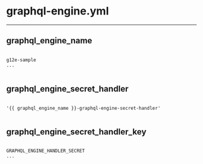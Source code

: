 



# graphql-engine.yml
  
---
## graphql_engine_name
  
```

g12e-sample
...
  
```
## graphql_engine_secret_handler
  
```

'{{ graphql_engine_name }}-graphql-engine-secret-handler'
  
```
## graphql_engine_secret_handler_key
  
```

GRAPHQL_ENGINE_HANDLER_SECRET
...
  
```